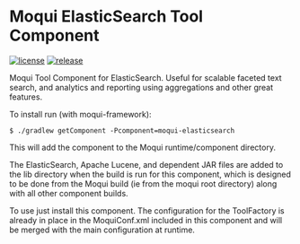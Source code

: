 # Moqui ElasticSearch Tool Component

[![license](http://img.shields.io/badge/license-CC0%201.0%20Universal-blue.svg)](https://github.com/moqui/moqui-elasticsearch/blob/master/LICENSE.md)
[![release](http://img.shields.io/github/release/moqui/moqui-elasticsearch.svg)](https://github.com/moqui/moqui-elasticsearch/releases)

Moqui Tool Component for ElasticSearch. Useful for scalable faceted text search, and analytics and reporting using
aggregations and other great features.

To install run (with moqui-framework):

    $ ./gradlew getComponent -Pcomponent=moqui-elasticsearch

This will add the component to the Moqui runtime/component directory.

The ElasticSearch, Apache Lucene, and dependent JAR files are added to the lib directory when the build is run for this component, which is
designed to be done from the Moqui build (ie from the moqui root directory) along with all other component builds.

To use just install this component. The configuration for the ToolFactory is already in place in the
MoquiConf.xml included in this component and will be merged with the main configuration at runtime.
